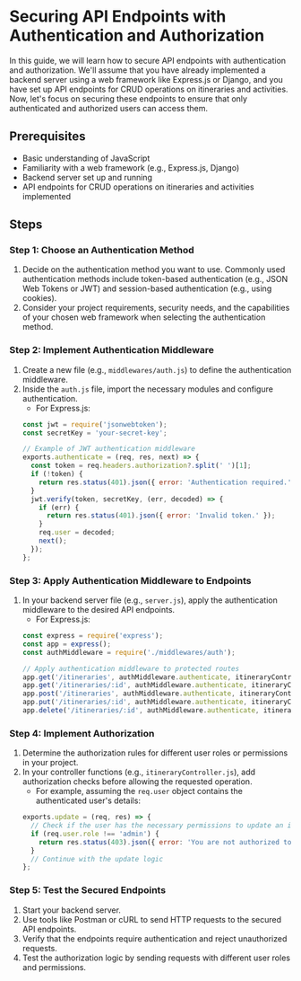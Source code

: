 #  Securing API Endpoints with Authentication and Authorization

In this guide, we will learn how to secure API endpoints with authentication and authorization. We'll assume that you have already implemented a backend server using a web framework like Express.js or Django, and you have set up API endpoints for CRUD operations on itineraries and activities. Now, let's focus on securing these endpoints to ensure that only authenticated and authorized users can access them. 

## Prerequisites
- Basic understanding of JavaScript
- Familiarity with a web framework (e.g., Express.js, Django)
- Backend server set up and running
- API endpoints for CRUD operations on itineraries and activities implemented

## Steps

### Step 1: Choose an Authentication Method
1. Decide on the authentication method you want to use. Commonly used authentication methods include token-based authentication (e.g., JSON Web Tokens or JWT) and session-based authentication (e.g., using cookies).
2. Consider your project requirements, security needs, and the capabilities of your chosen web framework when selecting the authentication method.

### Step 2: Implement Authentication Middleware
1. Create a new file (e.g., `middlewares/auth.js`) to define the authentication middleware.
2. Inside the `auth.js` file, import the necessary modules and configure authentication.
   - For Express.js:
   ```javascript
   const jwt = require('jsonwebtoken');
   const secretKey = 'your-secret-key';

   // Example of JWT authentication middleware
   exports.authenticate = (req, res, next) => {
     const token = req.headers.authorization?.split(' ')[1];
     if (!token) {
       return res.status(401).json({ error: 'Authentication required.' });
     }
     jwt.verify(token, secretKey, (err, decoded) => {
       if (err) {
         return res.status(401).json({ error: 'Invalid token.' });
       }
       req.user = decoded;
       next();
     });
   };
   ```

### Step 3: Apply Authentication Middleware to Endpoints
1. In your backend server file (e.g., `server.js`), apply the authentication middleware to the desired API endpoints.
   - For Express.js:
   ```javascript
   const express = require('express');
   const app = express();
   const authMiddleware = require('./middlewares/auth');

   // Apply authentication middleware to protected routes
   app.get('/itineraries', authMiddleware.authenticate, itineraryController.getAll);
   app.get('/itineraries/:id', authMiddleware.authenticate, itineraryController.getById);
   app.post('/itineraries', authMiddleware.authenticate, itineraryController.create);
   app.put('/itineraries/:id', authMiddleware.authenticate, itineraryController.update);
   app.delete('/itineraries/:id', authMiddleware.authenticate, itineraryController.delete);
   ```

### Step 4: Implement Authorization
1. Determine the authorization rules for different user roles or permissions in your project.
2. In your controller functions (e.g., `itineraryController.js`), add authorization checks before allowing the requested operation.
   - For example, assuming the `req.user` object contains the authenticated user's details:
   ```javascript
   exports.update = (req, res) => {
     // Check if the user has the necessary permissions to update an itinerary
     if (req.user.role !== 'admin') {
       return res.status(403).json({ error: 'You are not authorized to perform this operation.' });
     }
     // Continue with the update logic
   };
   ```

### Step 5: Test the Secured Endpoints
1. Start your backend server.
2. Use tools like Postman or cURL to send HTTP requests to the secured API endpoints.
3. Verify that the endpoints require authentication and reject unauthorized requests.
4. Test the authorization logic by sending requests with different user roles and permissions.
